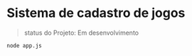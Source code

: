 <h1>Sistema de cadastro de jogos</h1>

> status do Projeto: Em desenvolvimento

```
node app.js
```
